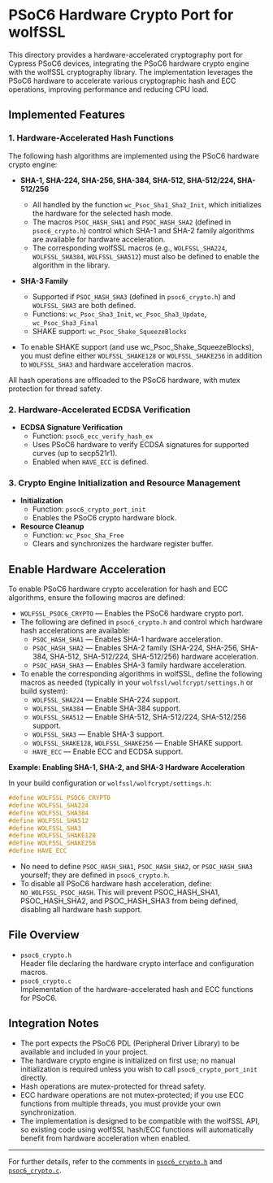 # PSoC6 Hardware Crypto Port for wolfSSL

This directory provides a hardware-accelerated cryptography port for Cypress PSoC6 devices, integrating the PSoC6 hardware crypto engine with the wolfSSL cryptography library. The implementation leverages the PSoC6 hardware to accelerate various cryptographic hash and ECC operations, improving performance and reducing CPU load.

## Implemented Features

### 1. Hardware-Accelerated Hash Functions

The following hash algorithms are implemented using the PSoC6 hardware crypto engine:

- **SHA-1, SHA-224, SHA-256, SHA-384, SHA-512, SHA-512/224, SHA-512/256**  
  - All handled by the function `wc_Psoc_Sha1_Sha2_Init`, which initializes the hardware for the selected hash mode.
  - The macros `PSOC_HASH_SHA1` and `PSOC_HASH_SHA2` (defined in `psoc6_crypto.h`) control which SHA-1 and SHA-2 family algorithms are available for hardware acceleration.
  - The corresponding wolfSSL macros (e.g., `WOLFSSL_SHA224`, `WOLFSSL_SHA384`, `WOLFSSL_SHA512`) must also be defined to enable the algorithm in the library.

- **SHA-3 Family**  
  - Supported if `PSOC_HASH_SHA3` (defined in `psoc6_crypto.h`) and `WOLFSSL_SHA3` are both defined.
  - Functions: `wc_Psoc_Sha3_Init`, `wc_Psoc_Sha3_Update`, `wc_Psoc_Sha3_Final`
  - SHAKE support: `wc_Psoc_Shake_SqueezeBlocks`
 - To enable SHAKE support (and use wc_Psoc_Shake_SqueezeBlocks), you must define either `WOLFSSL_SHAKE128` or `WOLFSSL_SHAKE256` in addition to `WOLFSSL_SHA3` and hardware acceleration macros.

All hash operations are offloaded to the PSoC6 hardware, with mutex protection for thread safety.

### 2. Hardware-Accelerated ECDSA Verification

- **ECDSA Signature Verification**  
  - Function: `psoc6_ecc_verify_hash_ex`
  - Uses PSoC6 hardware to verify ECDSA signatures for supported curves (up to secp521r1).
  - Enabled when `HAVE_ECC` is defined.

### 3. Crypto Engine Initialization and Resource Management

- **Initialization**  
  - Function: `psoc6_crypto_port_init`
  - Enables the PSoC6 crypto hardware block.
- **Resource Cleanup**  
  - Function: `wc_Psoc_Sha_Free`
  - Clears and synchronizes the hardware register buffer.

## Enable Hardware Acceleration

To enable PSoC6 hardware crypto acceleration for hash and ECC algorithms, ensure the following macros are defined:

- `WOLFSSL_PSOC6_CRYPTO` — Enables the PSoC6 hardware crypto port.
- The following are defined in `psoc6_crypto.h` and control which hardware hash accelerations are available:
  - `PSOC_HASH_SHA1` — Enables SHA-1 hardware acceleration.
  - `PSOC_HASH_SHA2` — Enables SHA-2 family (SHA-224, SHA-256, SHA-384, SHA-512, SHA-512/224, SHA-512/256) hardware acceleration.
  - `PSOC_HASH_SHA3` — Enables SHA-3 family hardware acceleration.
- To enable the corresponding algorithms in wolfSSL, define the following macros as needed (typically in your `wolfssl/wolfcrypt/settings.h` or build system):
  - `WOLFSSL_SHA224` — Enable SHA-224 support.
  - `WOLFSSL_SHA384` — Enable SHA-384 support.
  - `WOLFSSL_SHA512` — Enable SHA-512, SHA-512/224, SHA-512/256 support.
  - `WOLFSSL_SHA3` — Enable SHA-3 support.
  - `WOLFSSL_SHAKE128`, `WOLFSSL_SHAKE256` — Enable SHAKE support.
  - `HAVE_ECC` — Enable ECC and ECDSA support.

**Example: Enabling SHA-1, SHA-2, and SHA-3 Hardware Acceleration**

In your build configuration or `wolfssl/wolfcrypt/settings.h`:
```c
#define WOLFSSL_PSOC6_CRYPTO
#define WOLFSSL_SHA224
#define WOLFSSL_SHA384
#define WOLFSSL_SHA512
#define WOLFSSL_SHA3
#define WOLFSSL_SHAKE128
#define WOLFSSL_SHAKE256
#define HAVE_ECC
```
- No need to define `PSOC_HASH_SHA1`, `PSOC_HASH_SHA2`, or `PSOC_HASH_SHA3` yourself; they are defined in `psoc6_crypto.h`.
- To disable all PSoC6 hardware hash acceleration, define: `NO_WOLFSSL_PSOC_HASH`. This will prevent PSOC_HASH_SHA1, PSOC_HASH_SHA2, and PSOC_HASH_SHA3 from being defined, disabling all hardware hash support.

## File Overview

- `psoc6_crypto.h`  
  Header file declaring the hardware crypto interface and configuration macros.
- `psoc6_crypto.c`  
  Implementation of the hardware-accelerated hash and ECC functions for PSoC6.

## Integration Notes

- The port expects the PSoC6 PDL (Peripheral Driver Library) to be available and included in your project.
- The hardware crypto engine is initialized on first use; no manual initialization is required unless you wish to call `psoc6_crypto_port_init` directly.
- Hash operations are mutex-protected for thread safety.
- ECC hardware operations are not mutex-protected; if you use ECC functions from multiple threads, you must provide your own synchronization.
- The implementation is designed to be compatible with the wolfSSL API, so existing code using wolfSSL hash/ECC functions will automatically benefit from hardware acceleration when enabled.

---

For further details, refer to the comments in [`psoc6_crypto.h`](wolfssl/wolfssl-master/wolfcrypt/port/cypress/psoc6_crypto.h) and [`psoc6_crypto.c`](wolfssl/wolfssl-master/wolfcrypt/src/port/cypress/psoc6_crypto.c).